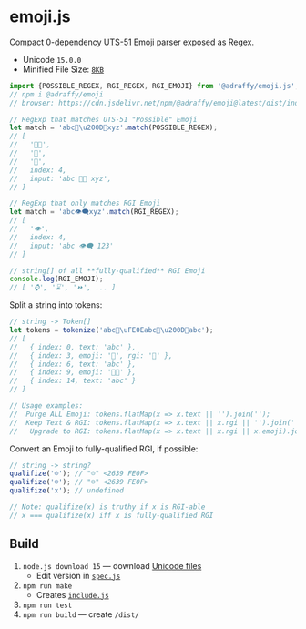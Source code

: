 # emoji.js

Compact 0-dependency [UTS-51](https://www.unicode.org/reports/tr51/) Emoji parser exposed as Regex.

* Unicode `15.0.0`
* Minified File Size: [`8KB`](./dist/index.min.js)

```Javascript
import {POSSIBLE_REGEX, RGI_REGEX, RGI_EMOJI} from '@adraffy/emoji.js';
// npm i @adraffy/emoji
// browser: https://cdn.jsdelivr.net/npm/@adraffy/emoji@latest/dist/index.min.js

// RegExp that matches UTS-51 "Possible" Emoji
let match = 'abc💩\u200D💩xyz'.match(POSSIBLE_REGEX);
// [
//   '💩‍💩',
//   '💩',
//   '💩',
//   index: 4,
//   input: 'abc 💩‍💩 xyz',
// ]

// RegExp that only matches RGI Emoji
let match = 'abc👁️‍🗨️xyz'.match(RGI_REGEX);
// [
//   '👁️', 
//   index: 4, 
//   input: 'abc 👁️‍🗨️ 123'
// ]

// string[] of all **fully-qualified** RGI Emoji
console.log(RGI_EMOJI); 
// [ '⌚', '⌛', '⏩', ... ]
```

Split a string into tokens:
```Javascript
// string -> Token[]
let tokens = tokenize('abc💩\uFE0Eabc💩\u200D💩abc');
// [
//   { index: 0, text: 'abc' },
//   { index: 3, emoji: '💩︎', rgi: '💩' },
//   { index: 6, text: 'abc' },
//   { index: 9, emoji: '💩‍💩' },
//   { index: 14, text: 'abc' }
// ]

// Usage examples:
//  Purge ALL Emoji: tokens.flatMap(x => x.text || '').join('');
//  Keep Text & RGI: tokens.flatMap(x => x.text || x.rgi || '').join('');
//   Upgrade to RGI: tokens.flatMap(x => x.text || x.rgi || x.emoji).join('');
```

Convert an Emoji to fully-qualified RGI, if possible:
```Javascript
// string -> string?
qualifize('☹️'); // "☹️" <2639 FE0F>
qualifize('☹'); // "☹️" <2639 FE0F>
qualifize('x'); // undefined

// Note: qualifize(x) is truthy if x is RGI-able
// x === qualifize(x) iff x is fully-qualified RGI
```

## Build

1. `node.js download 15` — download [Unicode files](./src/15.0.0/)
	* Edit version in [`spec.js`](./src/spec.js)
1. `npm run make`
	* Creates [`include.js`](../src/include.js)
1. `npm run test`
1. `npm run build` — create `/dist/`
